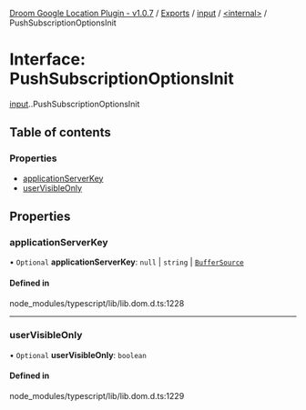 [Droom Google Location Plugin - v1.0.7](../README.md) / [Exports](../modules.md) / [input](../modules/input.md) / [<internal\>](../modules/input._internal_.md) / PushSubscriptionOptionsInit

# Interface: PushSubscriptionOptionsInit

[input](../modules/input.md).[<internal>](../modules/input._internal_.md).PushSubscriptionOptionsInit

## Table of contents

### Properties

- [applicationServerKey](input._internal_.PushSubscriptionOptionsInit.md#applicationserverkey)
- [userVisibleOnly](input._internal_.PushSubscriptionOptionsInit.md#uservisibleonly)

## Properties

### applicationServerKey

• `Optional` **applicationServerKey**: ``null`` \| `string` \| [`BufferSource`](../modules/input._internal_.md#buffersource)

#### Defined in

node_modules/typescript/lib/lib.dom.d.ts:1228

___

### userVisibleOnly

• `Optional` **userVisibleOnly**: `boolean`

#### Defined in

node_modules/typescript/lib/lib.dom.d.ts:1229
